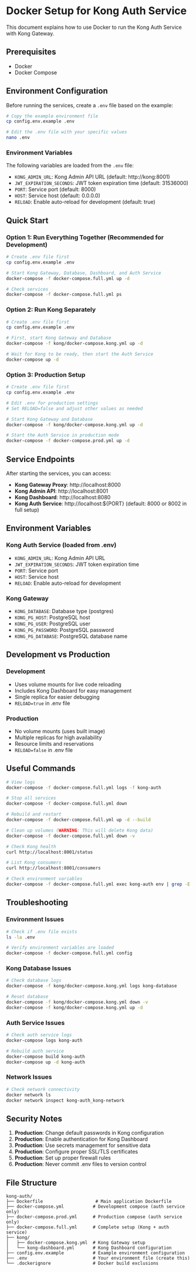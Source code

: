 # Docker Setup for Kong Auth Service

This document explains how to use Docker to run the Kong Auth Service with Kong Gateway.

## Prerequisites

- Docker
- Docker Compose

## Environment Configuration

Before running the services, create a `.env` file based on the example:

```bash
# Copy the example environment file
cp config.env.example .env

# Edit the .env file with your specific values
nano .env
```

### Environment Variables

The following variables are loaded from the `.env` file:

- `KONG_ADMIN_URL`: Kong Admin API URL (default: http://kong:8001)
- `JWT_EXPIRATION_SECONDS`: JWT token expiration time (default: 31536000)
- `PORT`: Service port (default: 8000)
- `HOST`: Service host (default: 0.0.0.0)
- `RELOAD`: Enable auto-reload for development (default: true)

## Quick Start

### Option 1: Run Everything Together (Recommended for Development)

```bash
# Create .env file first
cp config.env.example .env

# Start Kong Gateway, Database, Dashboard, and Auth Service
docker-compose -f docker-compose.full.yml up -d

# Check services
docker-compose -f docker-compose.full.yml ps
```

### Option 2: Run Kong Separately

```bash
# Create .env file first
cp config.env.example .env

# First, start Kong Gateway and Database
docker-compose -f kong/docker-compose.kong.yml up -d

# Wait for Kong to be ready, then start the Auth Service
docker-compose up -d
```

### Option 3: Production Setup

```bash
# Create .env file first
cp config.env.example .env

# Edit .env for production settings
# Set RELOAD=false and adjust other values as needed

# Start Kong Gateway and Database
docker-compose -f kong/docker-compose.kong.yml up -d

# Start the Auth Service in production mode
docker-compose -f docker-compose.prod.yml up -d
```

## Service Endpoints

After starting the services, you can access:

- **Kong Gateway Proxy**: http://localhost:8000
- **Kong Admin API**: http://localhost:8001
- **Kong Dashboard**: http://localhost:8080
- **Kong Auth Service**: http://localhost:${PORT} (default: 8000 or 8002 in full setup)

## Environment Variables

### Kong Auth Service (loaded from .env)
- `KONG_ADMIN_URL`: Kong Admin API URL
- `JWT_EXPIRATION_SECONDS`: JWT token expiration time
- `PORT`: Service port
- `HOST`: Service host
- `RELOAD`: Enable auto-reload for development

### Kong Gateway
- `KONG_DATABASE`: Database type (postgres)
- `KONG_PG_HOST`: PostgreSQL host
- `KONG_PG_USER`: PostgreSQL user
- `KONG_PG_PASSWORD`: PostgreSQL password
- `KONG_PG_DATABASE`: PostgreSQL database name

## Development vs Production

### Development
- Uses volume mounts for live code reloading
- Includes Kong Dashboard for easy management
- Single replica for easier debugging
- `RELOAD=true` in .env file

### Production
- No volume mounts (uses built image)
- Multiple replicas for high availability
- Resource limits and reservations
- `RELOAD=false` in .env file

## Useful Commands

```bash
# View logs
docker-compose -f docker-compose.full.yml logs -f kong-auth

# Stop all services
docker-compose -f docker-compose.full.yml down

# Rebuild and restart
docker-compose -f docker-compose.full.yml up -d --build

# Clean up volumes (WARNING: This will delete Kong data)
docker-compose -f docker-compose.full.yml down -v

# Check Kong health
curl http://localhost:8001/status

# List Kong consumers
curl http://localhost:8001/consumers

# Check environment variables
docker-compose -f docker-compose.full.yml exec kong-auth env | grep -E "(KONG|JWT|PORT)"
```

## Troubleshooting

### Environment Issues
```bash
# Check if .env file exists
ls -la .env

# Verify environment variables are loaded
docker-compose -f docker-compose.full.yml config
```

### Kong Database Issues
```bash
# Check database logs
docker-compose -f kong/docker-compose.kong.yml logs kong-database

# Reset database
docker-compose -f kong/docker-compose.kong.yml down -v
docker-compose -f kong/docker-compose.kong.yml up -d
```

### Auth Service Issues
```bash
# Check auth service logs
docker-compose logs kong-auth

# Rebuild auth service
docker-compose build kong-auth
docker-compose up -d kong-auth
```

### Network Issues
```bash
# Check network connectivity
docker network ls
docker network inspect kong-auth_kong-network
```

## Security Notes

1. **Production**: Change default passwords in Kong configuration
2. **Production**: Enable authentication for Kong Dashboard
3. **Production**: Use secrets management for sensitive data
4. **Production**: Configure proper SSL/TLS certificates
5. **Production**: Set up proper firewall rules
6. **Production**: Never commit .env files to version control

## File Structure

```
kong-auth/
├── Dockerfile                    # Main application Dockerfile
├── docker-compose.yml           # Development compose (auth service only)
├── docker-compose.prod.yml      # Production compose (auth service only)
├── docker-compose.full.yml      # Complete setup (Kong + auth service)
├── kong/
│   ├── docker-compose.kong.yml  # Kong Gateway setup
│   └── kong-dashboard.yml       # Kong Dashboard configuration
├── config.env.example           # Example environment configuration
├── .env                         # Your environment file (create this)
└── .dockerignore                # Docker build exclusions
``` 